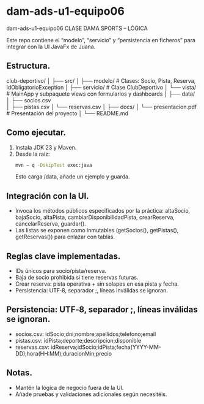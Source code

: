# dam-ads-u1-equipo06
dam-ads-u1-equipo06
CLASE DAMA SPORTS – LÓGICA 

Este repo contiene el “modelo”, “servicio” y “persistencia en ficheros” para integrar con la UI JavaFx de Juana.


## Estructura.

club-deportivo/
│
├── src/
│   ├── modelo/          # Clases: Socio, Pista, Reserva, IdObligatorioException
│   ├── servicio/        # Clase ClubDeportivo
│   └── vista/           # MainApp y subpaquete views con formularios y dashboards
│
├── data/
│   ├── socios.csv       
│   ├── pistas.csv
│   └── reservas.csv
│
├── docs/
│   └── presentacion.pdf # Presentación del proyecto
│
└── README.md


## Como ejecutar.

1. Instala JDK 23 y Maven.
2. Desde la raiz:
     ````bash
     mvn – q -DskipTest exec:java
     ````
     Esto carga /data, añade un ejemplo y guarda.


## Integración con la UI.
- Invoca los métodos públicos especificados por la práctica: altaSocio, bajaSocio, altaPista, cambiarDisponibilidadPista, crearReserva, cancelarReserva, guardar().
- Las listas se exponen como inmutables (getSocios(), getPistas(), getReservas()) para enlazar con tablas.


## Reglas clave implementadas.
- IDs únicos para socio/pista/reserva.
- Baja de socio prohibida si tiene reservas futuras.
- Crear reserva: pista operativa + sin solapes en esa pista y fecha.
- Persistencia: UTF‑8, separador ;, líneas inválidas se ignoran.


## Persistencia: UTF‑8, separador ;, líneas inválidas se ignoran.
- socios.csv: idSocio;dni;nombre;apellidos;telefono;email
- pistas.csv: idPista;deporte;descripcion;disponible
- reservas.csv: idReserva;idSocio;idPista;fecha(YYYY-MM-DD);hora(HH:MM);duracionMin;precio


## Notas.
- Mantén la lógica de negocio fuera de la UI.
- Añade pruebas y validaciones adicionales según necesitéis.
